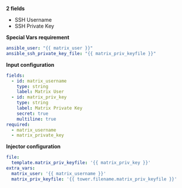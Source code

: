 **2 fields**
- SSH Username
- SSH Private Key

**Special Vars requirement**
```yaml
ansible_user: "{{ matrix_user }}"
ansible_ssh_private_key_file: "{{ matrix_priv_keyfile }}"
```

**Input configuration**

```yaml
fields:
  - id: matrix_username
    type: string
    label: Matrix User
  - id: matrix_priv_key
    type: string
    label: Matrix Private Key
    secret: true
    multiline: true
required:
  - matrix_username
  - matrix_private_key

```

**Injector configuration**

```yaml
file:
  template.matrix_priv_keyfile: '{{ matrix_priv_key }}'
extra_vars:
  matrix_user: '{{ matrix_username }}'
  matrix_priv_keyfile: '{{ tower.filename.matrix_priv_keyfile }}'

```